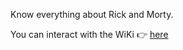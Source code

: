 Know everything about Rick and Morty.

You can interact with the WiKi 👉 [here](https://rickterwiki.netlify.app/)
